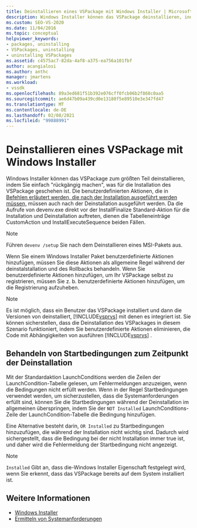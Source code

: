```yaml
---
title: Deinstallieren eines VSPackage mit Windows Installer | Microsoft-Dokumentation
description: Windows Installer können das VSPackage deinstallieren, indem Sie die Installation umkehren. Erfahren Sie, wie Sie benutzerdefinierte Aktionen in Ihrem Windows Installer Paket behandeln können.
ms.custom: SEO-VS-2020
ms.date: 11/04/2016
ms.topic: conceptual
helpviewer_keywords:
- packages, uninstalling
- VSPackages, uninstalling
- uninstalling VSPackages
ms.assetid: c4575ac7-82da-4af8-a375-ea756a101fbf
author: acangialosi
ms.author: anthc
manager: jmartens
ms.workload:
- vssdk
ms.openlocfilehash: 89a3ed681f51b392e076cff0fcb06b2f868c0aa5
ms.sourcegitcommit: ae6d47b09a439cd0e13180f5e89510e3e347fd47
ms.translationtype: MT
ms.contentlocale: de-DE
ms.lasthandoff: 02/08/2021
ms.locfileid: "99888991"
---
```

# <a name="uninstalling-a-vspackage-with-windows-installer"></a>Deinstallieren eines VSPackage mit Windows Installer
Windows Installer können das VSPackage zum größten Teil deinstallieren, indem Sie einfach "rückgängig machen", was für die Installation des VSPackage geschehen ist. Die benutzerdefinierten Aktionen, die in [Befehlen erläutert werden, die nach der Installation ausgeführt werden müssen,](../../extensibility/internals/commands-that-must-be-run-after-installation.md) müssen auch nach der Deinstallation ausgeführt werden. Da die Aufrufe von devenv.exe direkt vor der InstallFinalize Standard-Aktion für die Installation und Deinstallation auftreten, dienen die Tabelleneinträge CustomAction und InstallExecuteSequence beiden Fällen.

> [!NOTE]
> Führen `devenv /setup` Sie nach dem Deinstallieren eines MSI-Pakets aus.

 Wenn Sie einem Windows Installer Paket benutzerdefinierte Aktionen hinzufügen, müssen Sie diese Aktionen als allgemeine Regel während der deinstalstallation und des Rollbacks behandeln. Wenn Sie benutzerdefinierte Aktionen hinzufügen, um Ihr VSPackage selbst zu registrieren, müssen Sie z. b. benutzerdefinierte Aktionen hinzufügen, um die Registrierung aufzuheben.

> [!NOTE]
> Es ist möglich, dass ein Benutzer das VSPackage installiert und dann die Versionen von deinstalliert, [!INCLUDE[vsprvs](../../code-quality/includes/vsprvs_md.md)] mit denen es integriert ist. Sie können sicherstellen, dass die Deinstallation des VSPackages in diesem Szenario funktioniert, indem Sie benutzerdefinierte Aktionen eliminieren, die Code mit Abhängigkeiten von ausführen [!INCLUDE[vsprvs](../../code-quality/includes/vsprvs_md.md)] .

## <a name="handling-launch-conditions-at-uninstall-time"></a>Behandeln von Startbedingungen zum Zeitpunkt der Deinstallation
 Mit der Standardaktion LaunchConditions werden die Zeilen der LaunchCondition-Tabelle gelesen, um Fehlermeldungen anzuzeigen, wenn die Bedingungen nicht erfüllt werden. Wenn in der Regel Startbedingungen verwendet werden, um sicherzustellen, dass die Systemanforderungen erfüllt sind, können Sie die Startbedingungen während der Deinstallation im allgemeinen überspringen, indem Sie der `NOT Installed` LaunchConditions-Zeile der LaunchCondition-Tabelle die Bedingung hinzufügen.

 Eine Alternative besteht darin, `OR Installed` zu Startbedingungen hinzuzufügen, die während der Installation nicht wichtig sind. Dadurch wird sichergestellt, dass die Bedingung bei der nicht Installation immer true ist, und daher wird die Fehlermeldung der Startbedingung nicht angezeigt.

> [!NOTE]
> `Installed` Gibt an, dass die-Windows Installer Eigenschaft festgelegt wird, wenn Sie erkennt, dass das VSPackage bereits auf dem System installiert ist.

## <a name="see-also"></a>Weitere Informationen
- [Windows Installer](/previous-versions/ee231230(v=vs.100))
- [Ermitteln von Systemanforderungen](../../extensibility/internals/detecting-system-requirements.md)